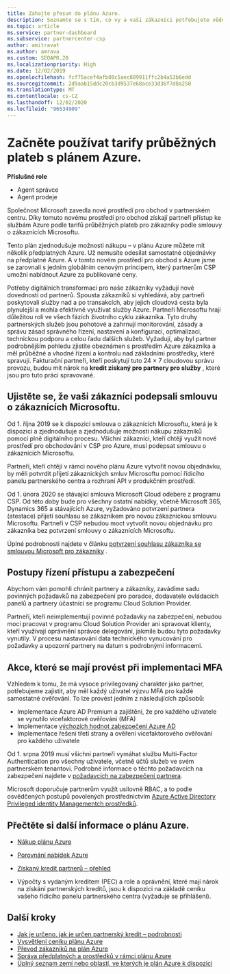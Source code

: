 ```yaml
---
title: Zahajte přesun do plánu Azure.
description: Seznamte se s tím, co vy a vaši zákazníci potřebujete vědět o používání plánu průběžných plateb Azure, včetně prvních kroků, bezpečnostních opatření a způsobu, jak začít.
ms.topic: article
ms.service: partner-dashboard
ms.subservice: partnercenter-csp
author: amitravat
ms.author: amrava
ms.custom: SEOAPR.20
ms.localizationpriority: High
ms.date: 12/02/2019
ms.openlocfilehash: fcf75acef4afb80c5aec889911ffc2b4a53b6edd
ms.sourcegitcommit: 2d9aab15ddc20cb3d9537e68ace33d36f7d8a250
ms.translationtype: MT
ms.contentlocale: cs-CZ
ms.lasthandoff: 12/02/2020
ms.locfileid: "96534909"
---
```

# <a name="begin-using-pay-as-you-go-rates-with-the-azure-plan"></a>Začněte používat tarify průběžných plateb s plánem Azure.

**Příslušné role**

- Agent správce
- Agent prodeje


Společnost Microsoft zavedla nové prostředí pro obchod v partnerském centru.  Díky tomuto novému prostředí pro obchod získají partneři přístup ke službám Azure podle tarifů průběžných plateb pro zákazníky podle smlouvy o zákaznících Microsoftu.

Tento plán zjednodušuje možnosti nákupu – v plánu Azure můžete mít několik předplatných Azure. Už nemusíte odesílat samostatné objednávky na předplatné Azure. A v tomto novém prostředí pro obchod s Azure jsme se zarovnali s jedním globálním cenovým principem, který partnerům CSP umožní nabídnout Azure za publikované ceny.

Potřeby digitálních transformací pro naše zákazníky vyžadují nové dovednosti od partnerů. Spousta zákazníků si vyhledává, aby partneři poskytovali služby nad a po transakcích, aby jejich cloudová cesta byla plynulejší a mohla efektivně využívat služby Azure. Partneři Microsoftu hrají důležitou roli ve všech fázích životního cyklu zákazníka. Tyto druhy partnerských služeb jsou pohotové a zahrnují monitorování, zásady a správu zásad správného řízení, nastavení a konfiguraci, optimalizaci, technickou podporu a celou řadu dalších služeb. Vyžadují, aby byl partner podrobnějším pohledu zjistíte obeznámen s prostředím Azure zákazníka a měl průběžné a vhodné řízení a kontrolu nad základními prostředky, které spravují. Fakturační partneři, kteří poskytují tuto 24 × 7 cloudovou správu provozu, budou mít nárok na **kredit získaný pro partnery pro služby** , které jsou pro tuto práci spravované.

## <a name="make-sure-your-customers-have-signed-the-microsoft-customer-agreement"></a>Ujistěte se, že vaši zákazníci podepsali smlouvu o zákaznících Microsoftu.

Od 1. října 2019 se k dispozici smlouva o zákaznících Microsoftu, která je k dispozici a zjednodušuje a zjednodušuje možnosti nákupu zákazníků pomocí plně digitálního procesu. Všichni zákazníci, kteří chtějí využít nové prostředí pro obchodování v CSP pro Azure, musí podepsat smlouvu o zákaznících Microsoftu.

Partneři, kteří chtějí v rámci nového plánu Azure vytvořit novou objednávku, by měli potvrdit přijetí zákaznických smluv Microsoftu pomocí řídicího panelu partnerského centra a rozhraní API v produkčním prostředí.

Od 1. února 2020 se stávající smlouva Microsoft Cloud odebere z programu CSP. Od této doby bude pro všechny ostatní nabídky, včetně Microsoft 365, Dynamics 365 a stávajících Azure, vyžadováno potvrzení partnera (atestace) přijetí souhlasu se zákazníkem pro novou zákaznickou smlouvu Microsoftu. Partneři v CSP nebudou moct vytvořit novou objednávku pro zákazníka bez potvrzení smlouvy o zákaznících Microsoftu.

Úplné podrobnosti najdete v článku [potvrzení souhlasu zákazníka se smlouvou Microsoft pro zákazníky](confirm-customer-agreement.md) .

## <a name="security-and-access-control-practices"></a>Postupy řízení přístupu a zabezpečení

Abychom vám pomohli chránit partnery a zákazníky, zavádíme sadu povinných požadavků na zabezpečení pro poradce, dodavatele ovládacích panelů a partnery účastnící se programu Cloud Solution Provider.

Partneři, kteří neimplementují povinné požadavky na zabezpečení, nebudou moci pracovat v programu Cloud Solution Provider ani spravovat klienty, kteří využívají oprávnění správce delegování, jakmile budou tyto požadavky vynutily. V procesu nastavování data technického vynucování pro požadavky a upozorní partnery na datum s podrobnými informacemi.

## <a name="actions-to-take-to-implement-mfa"></a>Akce, které se mají provést při implementaci MFA

Vzhledem k tomu, že má vysoce privilegovaný charakter jako partner, potřebujeme zajistit, aby měl každý uživatel výzvu MFA pro každé samostatné ověřování. To lze provést jedním z následujících způsobů:

- Implementace Azure AD Premium a zajištění, že pro každého uživatele se vynutilo vícefaktorové ověřování (MFA)
- Implementace [výchozích hodnot zabezpečení Azure AD](/azure/active-directory/conditional-access/concept-conditional-access-security-defaults)
- Implementace řešení třetí strany a ověření vícefaktorového ověřování pro každého uživatele

Od 1. srpna 2019 musí všichni partneři vymáhat službu Multi-Factor Authentication pro všechny uživatele, včetně účtů služeb ve svém partnerském tenantovi. Podrobné informace o těchto požadavcích na zabezpečení najdete v [požadavcích na zabezpečení partnera](partner-security-requirements.md).

Microsoft doporučuje partnerům využít usilovně RBAC, a to podle osvědčených postupů povolených prostřednictvím [Azure Active Directory Privileged identity Managementch prostředků](/azure/active-directory/privileged-identity-management/pim-configure).

## <a name="read-more-about-the-azure-plan"></a>Přečtěte si další informace o plánu Azure.

- [Nákup plánu Azure](purchase-azure-plan.md)

- [Porovnání nabídek Azure](compare-azure-offers.md)

- [Získaný kredit partnerů – přehled](partner-earned-credit.md)

- Výpočty s vydaným kreditem (PEC) a role a oprávnění, které mají nárok na získání partnerských kreditů, jsou k dispozici na základě ceníku vašeho řídicího panelu partnerského centra (vyžaduje se přihlášení).

## <a name="next-steps"></a>Další kroky 

- [Jak je určeno, jak je určen partnerský kredit – podrobnosti](partner-earned-credit-explanation.md)
- [Vysvětlení ceníku plánu Azure](azure-plan-price-list.md)
- [Převod zákazníků na plán Azure](azure-plan-transition.md)
- [Správa předplatných a prostředků v rámci plánu Azure](azure-plan-manage.md)
- [Úplný seznam zemí nebo oblastí, ve kterých je plán Azure k dispozici](https://query.prod.cms.rt.microsoft.com/cms/api/am/binary/RE3QN0x)
